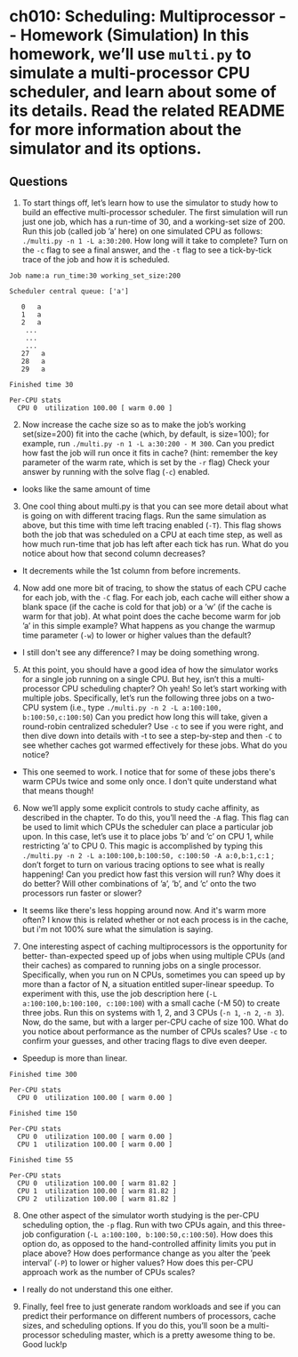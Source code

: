 # ch010: Scheduling: Multiprocessor -- Homework (Simulation) In this homework, we’ll use `multi.py` to simulate a multi-processor CPU scheduler, and learn about some of its details. Read the related README for more information about the simulator and its options.

## Questions

1. To start things off, let’s learn how to use the simulator to study how to build an effective multi-processor scheduler. The first simulation will run just one job, which has a run-time of 30, and a working-set size of 200. Run this job (called job ’a’ here) on one simulated CPU as follows: `./multi.py -n 1 -L a:30:200`. How long will it take to complete? Turn on the `-c` flag to see a final answer, and the `-t` flag to see a tick-by-tick trace of the job and how it is scheduled.

```
Job name:a run_time:30 working_set_size:200

Scheduler central queue: ['a']

   0   a      
   1   a      
   2   a      
    ...     
    ...
    ...     
   27   a      
   28   a      
   29   a      

Finished time 30

Per-CPU stats
  CPU 0  utilization 100.00 [ warm 0.00 ]
```

2. Now increase the cache size so as to make the job’s working set(size=200) fit into the cache (which, by default, is size=100); for example, run `./multi.py -n 1 -L a:30:200 - M 300`. Can you predict how fast the job will run once it fits in cache? (hint: remember the key parameter of the warm rate, which is set by the `-r` flag) Check your answer by running with the solve flag (`-c`) enabled.

- looks like the same amount of time

3. One cool thing about multi.py is that you can see more detail about what is going on with different tracing flags. Run the same simulation as above, but this time with time left tracing enabled (`-T`). This flag shows both the job that was scheduled on a CPU at each time step, as well as how much run-time that job has left after each tick has run. What do you notice about how that second column decreases?

- It decrements while the 1st column from before increments.

4. Now add one more bit of tracing, to show the status of each CPU cache for each job, with the `-C` flag. For each job, each cache will either show a blank space (if the cache is cold for that job) or a ’w’ (if the cache is warm for that job). At what point does the cache become warm for job ’a’ in this simple example? What happens as you change the warmup time parameter (`-w`) to lower or higher values than the default?

- I still don't see any difference? I may be doing something wrong.

5. At this point, you should have a good idea of how the simulator works for a single job running on a single CPU. But hey, isn’t this a multi-processor CPU scheduling chapter? Oh yeah! So let’s start working with multiple jobs.  Specifically, let’s run the following three jobs on a two-CPU system (i.e., type `./multi.py -n 2 -L a:100:100, b:100:50,c:100:50`) Can you predict how long this will take, given a round-robin centralized scheduler?  Use `-c` to see if you were right, and then dive down into details with -t to see a step-by-step and then `-C` to see whether caches got warmed effectively for these jobs. What do you notice?

- This one seemed to work. I notice that for some of these jobs there's warm CPUs twice and some only once. I don't quite understand what that means though!

6. Now we’ll apply some explicit controls to study cache affinity, as described in the chapter. To do this, you’ll need the `-A` flag. This flag can be used to limit which CPUs the scheduler can place a particular job upon. In this case, let’s use it to place jobs ’b’ and ’c’ on CPU 1, while restricting ’a’ to CPU 0. This magic is accomplished by typing this `./multi.py -n 2 -L a:100:100,b:100:50, c:100:50 -A a:0,b:1,c:1` ; don’t forget to turn on various tracing options to see what is really happening! Can you predict how fast this version will run? Why does it do better? Will other combinations of ’a’, ’b’, and ’c’ onto the two processors run faster or slower?

- It seems like there's less hopping around now. And it's warm more often? I know this is related whether or not each process is in the cache, but i'm not 100% sure what the simulation is saying.

7. One interesting aspect of caching multiprocessors is the opportunity for better- than-expected speed up of jobs when using multiple CPUs (and their caches) as compared to running jobs on a single processor. Specifically, when you run on N CPUs, sometimes you can speed up by more than a factor of N, a situation entitled super-linear speedup. To experiment with this, use the job description here (`-L a:100:100,b:100:100, c:100:100`) with a small cache (-M 50) to create three jobs. Run this on systems with 1, 2, and 3 CPUs (`-n 1`, `-n 2`, `-n 3`). Now, do the same, but with a larger per-CPU cache of size 100. What do you notice about performance as the number of CPUs scales? Use `-c` to confirm your guesses, and other tracing flags to dive even deeper.

- Speedup is more than linear.

```
Finished time 300

Per-CPU stats
  CPU 0  utilization 100.00 [ warm 0.00 ]

Finished time 150

Per-CPU stats
  CPU 0  utilization 100.00 [ warm 0.00 ]
  CPU 1  utilization 100.00 [ warm 0.00 ]

Finished time 55

Per-CPU stats
  CPU 0  utilization 100.00 [ warm 81.82 ]
  CPU 1  utilization 100.00 [ warm 81.82 ]
  CPU 2  utilization 100.00 [ warm 81.82 ]
```

8. One other aspect of the simulator worth studying is the per-CPU scheduling option, the `-p` flag. Run with two CPUs again, and this three-job configuration (`-L a:100:100, b:100:50,c:100:50`). How does this option do, as opposed to the hand-controlled affinity limits you put in place above? How does performance change as you alter the ’peek interval’ (`-P`) to lower or higher values? How does this per-CPU approach work as the number of CPUs scales?

- I really do not understand this one either.

9. Finally, feel free to just generate random workloads and see if you can predict their performance on different numbers of processors, cache sizes, and scheduling options. If you do this, you’ll soon be a multi-processor scheduling master, which is a pretty awesome thing to be. Good luck!p

